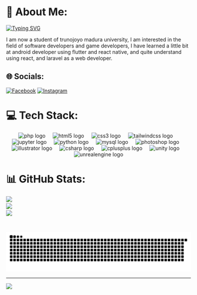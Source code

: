 # 💫 About Me:

[![Typing SVG](https://readme-typing-svg.demolab.com?font=Fira+Code&size=42&pause=1000&random=false&width=665&height=86&lines=Hello;My+Name+Ahmad+Noval)](https://git.io/typing-svg)

I am now a student of trunojoyo madura university, I am interested in the field of software developers and game developers, I have learned a little bit at android developer using flutter and react native, and quite understand using react, and laravel as a web developer.

## 🌐 Socials:
[![Facebook](https://img.shields.io/badge/Facebook-%231877F2.svg?logo=Facebook&logoColor=white)](https://facebook.com/achnovalbermas) [![Instagram](https://img.shields.io/badge/Instagram-%23E4405F.svg?logo=Instagram&logoColor=white)](https://instagram.com/a.vaall) 

# 💻 Tech Stack:

<div align="center">
  <img src="https://cdn.jsdelivr.net/gh/devicons/devicon/icons/php/php-original.svg" height="30" alt="php logo"  />
  <img width="12" />
  <img src="https://cdn.jsdelivr.net/gh/devicons/devicon/icons/html5/html5-original.svg" height="30" alt="html5 logo"  />
  <img width="12" />
  <img src="https://cdn.jsdelivr.net/gh/devicons/devicon/icons/css3/css3-original.svg" height="30" alt="css3 logo"  />
  <img width="12" />
  <img src="https://cdn.jsdelivr.net/gh/devicons/devicon/icons/tailwindcss/tailwindcss-original-wordmark.svg" height="30" alt="tailwindcss logo"  />
  <img width="12" />
  <img src="https://cdn.jsdelivr.net/gh/devicons/devicon/icons/jupyter/jupyter-original.svg" height="30" alt="jupyter logo"  />
  <img width="12" />
  <img src="https://cdn.jsdelivr.net/gh/devicons/devicon/icons/python/python-original.svg" height="30" alt="python logo"  />
  <img width="12" />
  <img src="https://cdn.jsdelivr.net/gh/devicons/devicon/icons/mysql/mysql-original.svg" height="30" alt="mysql logo"  />
  <img width="12" />
  <img src="https://cdn.jsdelivr.net/gh/devicons/devicon/icons/photoshop/photoshop-plain.svg" height="30" alt="photoshop logo"  />
  <img width="12" />
  <img src="https://cdn.jsdelivr.net/gh/devicons/devicon/icons/illustrator/illustrator-plain.svg" height="30" alt="illustrator logo"  />
  <img width="12" />
  <img src="https://cdn.jsdelivr.net/gh/devicons/devicon/icons/csharp/csharp-original.svg" height="30" alt="csharp logo"  />
  <img width="12" />
  <img src="https://cdn.jsdelivr.net/gh/devicons/devicon/icons/cplusplus/cplusplus-original.svg" height="30" alt="cplusplus logo"  />
  <img width="12" />
  <img src="https://cdn.jsdelivr.net/gh/devicons/devicon/icons/unity/unity-original.svg" height="30" alt="unity logo"  />
  <img width="12" />
  <img src="https://cdn.jsdelivr.net/gh/devicons/devicon/icons/unrealengine/unrealengine-original.svg" height="30" alt="unrealengine logo"  />
</div>



# 📊 GitHub Stats:
![](https://github-readme-stats.vercel.app/api?username=ahmadNoval&theme=onedark&hide_border=false&include_all_commits=true&count_private=true)<br/>
![](https://github-readme-streak-stats.herokuapp.com/?user=ahmadNoval&theme=onedark&hide_border=false)<br/>
![](https://github-readme-stats.vercel.app/api/top-langs/?username=ahmadNoval&theme=onedark&hide_border=false&include_all_commits=true&count_private=true&layout=compact)

###

<br clear="both">

<img src="https://raw.githubusercontent.com/Vall-Here/Vall-Here/output/snake.svg" alt="Snake animation" />


---
[![](https://visitcount.itsvg.in/api?id=ahmadNoval&icon=0&color=0)](https://visitcount.itsvg.in)


